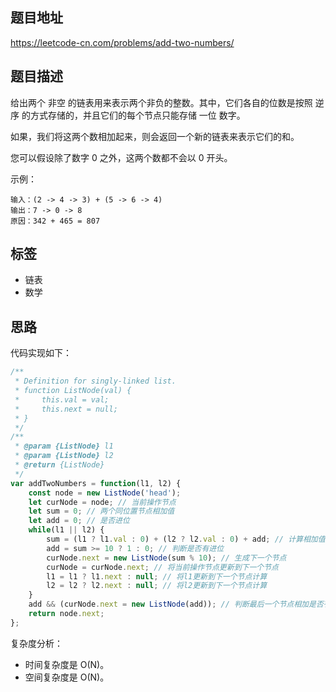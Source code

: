 ## 题目地址

https://leetcode-cn.com/problems/add-two-numbers/

## 题目描述

给出两个 非空 的链表用来表示两个非负的整数。其中，它们各自的位数是按照 逆序 的方式存储的，并且它们的每个节点只能存储 一位 数字。

如果，我们将这两个数相加起来，则会返回一个新的链表来表示它们的和。

您可以假设除了数字 0 之外，这两个数都不会以 0 开头。

示例：
```
输入：(2 -> 4 -> 3) + (5 -> 6 -> 4)
输出：7 -> 0 -> 8
原因：342 + 465 = 807
```

## 标签

- 链表
- 数学

## 思路

代码实现如下：
```javascript
/**
 * Definition for singly-linked list.
 * function ListNode(val) {
 *     this.val = val;
 *     this.next = null;
 * }
 */
/**
 * @param {ListNode} l1
 * @param {ListNode} l2
 * @return {ListNode}
 */
var addTwoNumbers = function(l1, l2) {
    const node = new ListNode('head');
    let curNode = node; // 当前操作节点
    let sum = 0; // 两个同位置节点相加值
    let add = 0; // 是否进位
    while(l1 || l2) {
        sum = (l1 ? l1.val : 0) + (l2 ? l2.val : 0) + add; // 计算相加值
        add = sum >= 10 ? 1 : 0; // 判断是否有进位
        curNode.next = new ListNode(sum % 10); // 生成下一个节点
        curNode = curNode.next; // 将当前操作节点更新到下一个节点
        l1 = l1 ? l1.next : null; // 将l1更新到下一个节点计算
        l2 = l2 ? l2.next : null; // 将l2更新到下一个节点计算
    }
    add && (curNode.next = new ListNode(add)); // 判断最后一个节点相加是否有进位
    return node.next;
};
```

复杂度分析：

- 时间复杂度是 O(N)。
- 空间复杂度是 O(N)。
